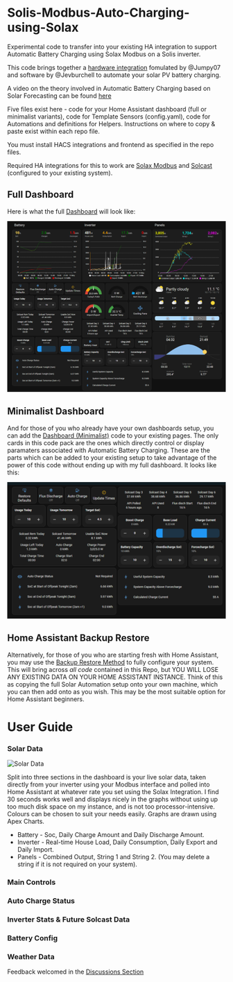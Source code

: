 # Solis-Modbus-Auto-Charging-using-Solax

Experimental code to transfer into your existing HA integration to support Automatic Battery Charging using Solax Modbus on a Solis inverter.  

This code brings together a [hardware integration](https://github.com/Jumpy07/Solis---SolisCloud-and-Home-Assistant) fomulated by @Jumpy07 and software by @Jevburchell to automate your solar PV battery charging.  

A video on the theory involved in Automatic Battery Charging based on Solar Forecasting can be found [here](https://youtu.be/fF0odNXTx48)

Five files exist here - code for your Home Assistant dashboard (full or minimalist variants), code for Template Sensors (config.yaml), code for Automations and definitions for Helpers.  Instructions on where to copy & paste exist within each repo file.

You must install HACS integrations and frontend as specified in the repo files.

Required HA integrations for this to work are [Solax Modbus](https://github.com/wills106/homeassistant-solax-modbus) and [Solcast](https://toolkit.solcast.com.au/register/hobbyist) (configured to your existing system).

## Full Dashboard

Here is what the full [Dashboard](https://github.com/jevburchell/Solis-Modbus-Auto-Charging-using-Solax/blob/main/Dashboard%20(Full).md) will look like:

<img src="Images/HA Full Dashboard.png">

## Minimalist Dashboard

And for those of you who already have your own dashboards setup, you can add the [Dashboard (Minimalist)](https://github.com/jevburchell/Solis-Modbus-Auto-Charging-using-Solax/blob/main/Dashboard%20(Minimalist).md) code to your existing pages.  The only cards in this code pack are the ones which directly control or display paramaters associated with Automatic Battery Charging.  These are the parts which can be added to your existing setup to take advantage of the power of this code without ending up with my full dashboard.  It looks like this:

<img src="Images/HA Minimalist Dashboard.png" width="800">

## Home Assistant Backup Restore

Alternatively, for those of you who are starting fresh with Home Assistant, you may use the [Backup Restore Method](https://github.com/jevburchell/Solis-Modbus-Auto-Charging-using-Solax/blob/main/HA%20Backup%20Restore.md) to fully configure your system.  This will bring across *all code* contained in this Repo, but YOU WILL LOSE ANY EXISTING DATA ON YOUR HOME ASSISTANT INSTANCE.  Think of this as copying the full Solar Automation setup onto your own machine, which you can then add onto as you wish.  This may be the most suitable option for Home Assistant beginners.


# User Guide

### Solar Data

![Solar Data](https://github.com/jevburchell/Solis-Modbus-Auto-Charging-using-Solax/assets/128035411/ede6bfcb-1e71-4cf8-a229-278d12e3c3ca)

Split into three sections in the dashboard is your live solar data, taken directly from your inverter using your Modbus interface and polled into Home Assistant at whatever rate you set using the Solax Integration.  I find 30 seconds works well and displays nicely in the graphs without using up too much disk space on my instance, and is not too processor-intensive.  Colours can be chosen to suit your needs easily.  Graphs are drawn using Apex Charts.
* Battery - Soc, Daily Charge Amount and Daily Discharge Amount.
* Inverter - Real-time House Load, Daily Consumption, Daily Export and Daily Import. 
* Panels - Combined Output, String 1 and String 2.  (You may delete a string if it is not required on your system).

### Main Controls



### Auto Charge Status




### Inverter Stats & Future Solcast Data




### Battery Config




### Weather Data






Feedback welcomed in the [Discussions Section](https://github.com/jevburchell/Solis-Modbus-Auto-Charging-using-Solax/discussions)

